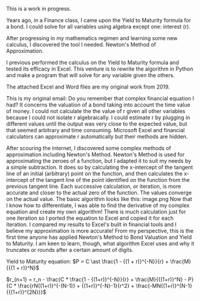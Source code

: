 This is a work in progress.

Years ago, in a Finance class, I came upon the Yield to Maturity formula for a bond.  I could solve for all variables using
algebra except one: interest (r).

After progressing in my mathematics regimen and learning some new calculus, I discovered the tool I needed.
Newton's Method of Approximation.

I previous performed the calculus on the Yield to Maturity formula and tested its efficacy in Excel.
This venture is to rewrite the algorithm in Python and make a program that will solve for any variable given the others.

The  attached Excel and Word files are my original work from 2019.

This is my original email:
Do you remember that complex financial equation I had?  It concerns the valuation of a bond taking into account the time value of money.  I could not calculate the the value of r given all other variables because I could not isolate r algebraically.  I could estimate r by plugging in different values until the output was very close to the expected value, but that seemed arbitrary and time consuming.  Microsoft Excel and financial calculators can approximate r automatically but their methods are hidden.

After scouring the internet, I discovered some complex methods of approximation including Newton's Method.  Newton's Method is used for approximating the zeroes of a function, but I adapted it to suit my needs by a simple subtraction.  It does so by calculating the x-intercept of the tangent line of an initial (arbitrary) point on the function, and then calculates the x-intercept of the tangent line of the point identified on the function from the previous tangent line.  Each successive calculation, or iteration, is more accurate and closer to the actual zero of the function.  The values converge on the actual value.  The basic algorithm looks like this:
image.png
Now that I know how to differentiate, I was able to find the derivative of my complex equation and create my own algorithm!  There is much calculation just for one iteration so I ported the equation to Excel and copied it for each iteration.  I compared my results to Excel's built in financial tools and I believe my approximation is more accurate!  From my perspective, this is the first time anyone has applied Newton's Method to Bond Valuation and Yield to Maturity.  I am keen to learn, though, what algorithm Excel uses and why it truncates or rounds after a certain amount of digits.


Yield to Maturity equation:
$P = C \ast \frac{1 - {(1 + r)}^{-N}}{r} + \frac{M}{{(1 + r)}^N}$

$r_{n+1} = r_n - \frac{C * \frac{1 - {(1+r)}^{-N}}{r} + \frac{M}{{(1+r)}^N} - P}{C * \frac{rN{(1+r)}^{-(N-1)} + {(1+r)}^{-N}-1}{r^2} + \frac{-MN{(1+r)}^{N-1}{{(1+r)}^{2N}}}$